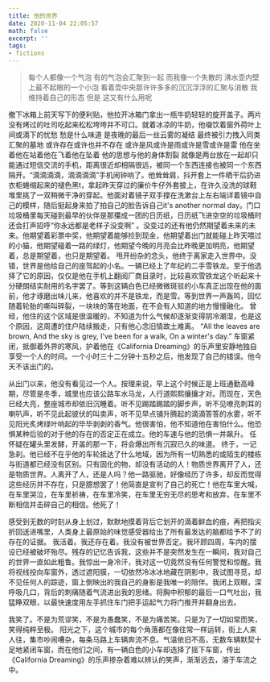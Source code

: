 ```yaml
---
title: 他的世界
date: 2020-11-04 22:05:57
math: false
excerpt: ''
tags:
- fictions
---
```


> 每个人都像一个气泡 有的气泡会汇聚到一起 
> 而我像一个失散的 沸水壶内壁上最不起眼的一个小泡 看着壶中央那许许多多的沉沉浮浮的汇聚与消散
> 我维持着自己的形态 但是 这又有什么用呢

撤下冰箱上前天写下的便利贴，他拉开冰箱门拿出一瓶牛奶轻轻的旋开盖子。两片没有烤过的吐司吃起来松松垮垮并不可口。就着冰凉的牛奶，他啜饮着窗外荷叶上间或滴下的忧愁 愁是什么味道 是夜晚的最后一丝云雾的凝结 最终被引力拽入同类汇聚的墓地 或许存在或许也并不存在 或许是风或许是雨或许是雪或许是雷 他在坐着他在站着他在飞着他在坠着 他的思想与他的身体割裂 就像是两台放在一起却只能通过短信交流的手机，距离很近却相隔很远，被同一个东西连接也被同一个东西隔开。“滴滴滴滴，滴滴滴滴”手机闹钟响了。他耸耸肩，抖开套上一件晒干后扔进衣柜蜷缩起来的褪色黑t，拿起昨天穿过的廉价牛仔外套披上，在许久没洗的球鞋堆里挑了一双稍微干净的穿起。他面对着镜子双手撑在洗漱台上左右端详着镜中自己的模样，随后挺起身来拍了拍自己的脸告诉自己it&apos;s another normal day。门口垃圾桶里每天碰到最早的伙伴是那攥成一团的日历纸，日历纸飞进空空的垃圾桶时还会打声招呼“你永远都是老样子没变啊” 。没变过的还有他仍然期望着未来的未来。他期望着彩票中奖，他期望着能够捡到现金，他期望着出门就能碰上昨天喂过的小猫，他期望碰着一路的绿灯，他期望今晚的月亮会比昨晚更加明亮，他期望着，总是期望着，也只是期望着。
甩开纷杂的念头，他终于离家走入世界中。没错，世界是他给自己的座驾起的小名。一辆已经上了年纪的二手雪铁龙。至于他选择了它的原因，仅仅是他在手机上翻阅厂商目录时，比较喜欢雪铁龙这个听起来十分硬朗结实耐用的名字罢了。等到这辆白色已经微微斑驳的小车真正出现在他的面前，他才琢磨出味儿来，他喜欢的并不是铁龙，而是雪。等到世界一声轰鸣，回忆随着轮胎的嘶叫碎裂，一块块的落在地面，在不会有人知道的地方慢慢融化。
曾经，他住的这个区域是很温暖的，不知道为什么气候却逐渐变得阴冷潮湿，也是这个原因，这周遭的住户陆续搬走，只有他心念旧情故土难离。
“All the leaves are brown, 
And the sky is grey, 
I&apos;ve been for a walk, 
On a winter&apos;s day.”
车窗紧闭，抵御着外界的寒风，护着他在《California Dreaming》的乐声里安静地独自享受一个人的时间。一个小时三十二分钟十五秒之后，他发现了自己的错误。他今天不该出门的。

从出门以来，他没有看见过一个人。按理来说，早上这个时候正是上班通勤高峰期，尽管是冬季，城里也应该公路车水马龙，人行道熙熙攘攘才对。而现在，天色已经大亮，整座城市却依旧沉睡着。听不见踢踏踢踏的脚步声，听不见嘹亮刺耳的喇叭声，听不见此起彼伏的叫卖声，听不见早点铺升腾起的滴滴答答的水雾，听不见阳光炙烤绿叶响起的毕毕剥剥的香气。他很害怕，他不知道他在害怕什么。他恐惧某种后验的对于他的存在的否定正在成立。他的车速与他的恐惧一并飙升。
任怀疑在罐头里发酵，开盖的那一下，将会爆出所有沉寂已久的味道。
终于，一记急刹。他已经不在乎他的车轮抵达了什么地域，因为所有一切熟悉的或陌生的楼栋与街道都已经没有区别。只有固化的物，却没有活动的人！物质世界离开了人，还是物质世界。人离开了人，还是人吗？他一路驱驰，好像经历了许多，却反而觉得这些经历并不存在，只是臆想罢了！他简直是宣判了自己的死亡！他在车里大喊，在车里哭泣，在车里祈祷，在车里冷笑，在车里无穷无尽的思考和放弃，在车里不断相信并击碎自己的相信。他死了！

感受到无数的时刻从身上划过，默默地摸着背后它划开的滴着鲜血的痕，再把指尖折回送进嘴里，人类身上最原始的味觉感受器给出了所有最发达的脑都给予不了的存在的证据。
我活着。我还存在着。我没有被世界否定。我环顾四周，车内的摆设已经被破坏殆尽。残存的记忆告诉我，这些并不是突然发生在一瞬间，我对自己的世界一直如此粗鲁。我惊出一身冷汗，我对这一切竟然没有任何警觉和惊醒。我将视线投向车窗外，透过遮阳膜，一切依然冷冰冰地藏在阴影中，我试图寻觅，却不见任何人的踪迹，窗上倒映出的我自己的身影是我唯一的陪伴。我闭上双眼，深呼吸几口，背后的刺痛随着气流进出我的思绪。将胸中积郁的最后一口气吐出，我猛睁双眼，以最快速度用左手抓住车门把手运起气力将门推开并翻身出去。

我笑了。不是为荒谬笑，不是为愚蠢笑，不是为痛苦笑。只是为了一切如常而笑，笑得纯粹至极。
阳光之下，这个城市的每个角落都在像往常一样运转，街上人来人往，集市吵闹嘈杂，每条马路上车辆奔流不息。气温依旧不高，无数车辆默契十足地紧闭车窗，而在他们之间，有一辆白色的小车却选择了摇下车窗，传出《California Dreaming》的乐声掺杂着难以辨认的笑声，渐渐远去，溶于车流之中。